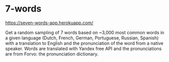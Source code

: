 # 7-words
https://seven-words-app.herokuapp.com/

Get a random sampling of 7 words based on ~3,000 most common words in a given language (Dutch, French, German, Portuguese, Russian, Spanish) with a translation to English and the pronunciation of the word from a native speaker. Words are translated with Yandex free API and the pronunciations are from Forvo: the pronunciation dictionary.
